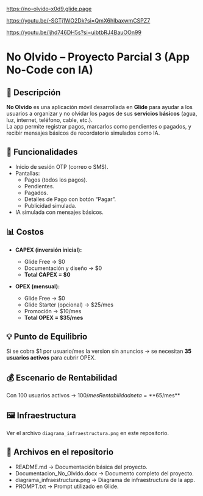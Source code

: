 https://no-olvido-x0d9.glide.page

https://youtu.be/-SGTj1WO2Dk?si=QmX6hlbaxwmCSPZ7

https://youtu.be/ljhd746DH5s?si=uibtbRJ4BauOOn99


# No Olvido – Proyecto Parcial 3 (App No-Code con IA)

## 📌 Descripción
**No Olvido** es una aplicación móvil desarrollada en **Glide** para ayudar a los usuarios a organizar y no olvidar los pagos de sus **servicios básicos** (agua, luz, internet, teléfono, cable, etc.).  
La app permite registrar pagos, marcarlos como pendientes o pagados, y recibir mensajes básicos de recordatorio simulados como IA.

## 🚀 Funcionalidades
- Inicio de sesión OTP (correo o SMS).
- Pantallas:
  - Pagos (todos los pagos).
  - Pendientes.
  - Pagados.
  - Detalles de Pago con botón “Pagar”.
  - Publicidad simulada.
- IA simulada con mensajes básicos.

## 📊 Costos
- **CAPEX (inversión inicial):**
  - Glide Free → $0
  - Documentación y diseño → $0
  - **Total CAPEX = $0**

- **OPEX (mensual):**
  - Glide Free → $0
  - Glide Starter (opcional) → $25/mes
  - Promoción → $10/mes
  - **Total OPEX = $35/mes**

## 💡 Punto de Equilibrio
Si se cobra $1 por usuario/mes la version sin anuncios → se necesitan **35 usuarios activos** para cubrir OPEX.

## 💰 Escenario de Rentabilidad
Con 100 usuarios activos → $100/mes  
Rentabilidad neta = **$65/mes**

## 🖼️ Infraestructura
Ver el archivo `diagrama_infraestructura.png` en este repositorio.

## 📂 Archivos en el repositorio
- README.md → Documentación básica del proyecto.
- Documentacion_No_Olvido.docx → Documento completo del proyecto.
- diagrama_infraestructura.png → Diagrama de infraestructura de la app.
- PROMPT.txt → Prompt utilizado en Glide.
